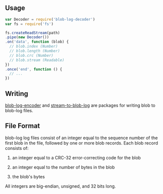 ## Usage

```javascript
var Decoder = require('blob-log-decoder')
var fs = require('fs')

fs.createReadStream(path)
.pipe(new Decoder())
.on('data', function (blob) {
  // blob.index (Number)
  // blob.length (Number)
  // blob.crc (Number)
  // blob.stream (Readable)
})
.once('end', function () {
  // ...
})
```

## Writing

[blob-log-encoder] and [stream-to-blob-log] are packages for writing
blob to blob-log files.

[blob-log-encoder]: https://www.npmjs.com/package/blob-log-encoder

[stream-to-blob-log]: https://www.npmjs.com/package/stream-to-blob-log

## File Format

blob-log log files consist of an integer equal to the sequence number
of the first blob in the file, followed by one or more blob records.
Each blob record consists of:

1. an integer equal to a CRC-32 error-correcting code for the blob

2. an integer equal to the number of bytes in the blob

3. the blob's bytes

All integers are big-endian, unsigned, and 32 bits long.
